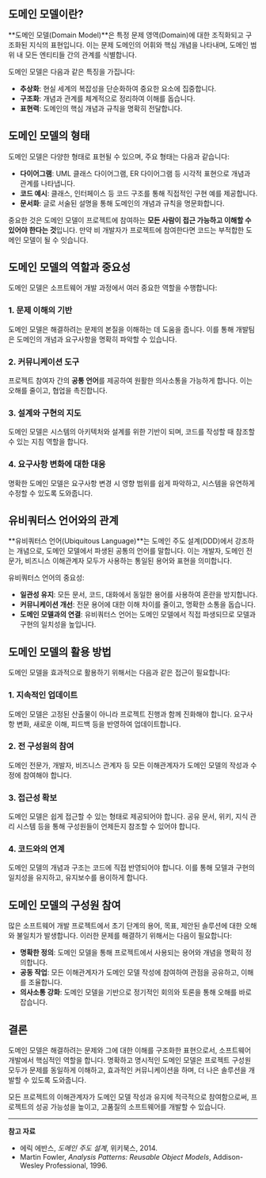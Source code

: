 ## 도메인 모델이란?

**도메인 모델(Domain Model)**은 특정 문제 영역(Domain)에 대한 조직화되고 구조화된 지식의 표현입니다. 이는 문제 도메인의 어휘와 핵심 개념을 나타내며, 도메인 범위 내 모든 엔티티들 간의 관계를 식별합니다.

도메인 모델은 다음과 같은 특징을 가집니다:

- **추상화**: 현실 세계의 복잡성을 단순화하여 중요한 요소에 집중합니다.
- **구조화**: 개념과 관계를 체계적으로 정리하여 이해를 돕습니다.
- **표현력**: 도메인의 핵심 개념과 규칙을 명확히 전달합니다.

## 도메인 모델의 형태

도메인 모델은 다양한 형태로 표현될 수 있으며, 주요 형태는 다음과 같습니다:

- **다이어그램**: UML 클래스 다이어그램, ER 다이어그램 등 시각적 표현으로 개념과 관계를 나타냅니다.
- **코드 예시**: 클래스, 인터페이스 등 코드 구조를 통해 직접적인 구현 예를 제공합니다.
- **문서화**: 글로 서술된 설명을 통해 도메인의 개념과 규칙을 명문화합니다.

중요한 것은 도메인 모델이 프로젝트에 참여하는 **모든 사람이 접근 가능하고 이해할 수 있어야 한다는 것**입니다. 만약 비 개발자가 프로젝트에 참여한다면 코드는 부적합한 도메인 모델이 될 수 잇습니다.

## 도메인 모델의 역할과 중요성

도메인 모델은 소프트웨어 개발 과정에서 여러 중요한 역할을 수행합니다:

### 1. 문제 이해의 기반

도메인 모델은 해결하려는 문제의 본질을 이해하는 데 도움을 줍니다. 이를 통해 개발팀은 도메인의 개념과 요구사항을 명확히 파악할 수 있습니다.

### 2. 커뮤니케이션 도구

프로젝트 참여자 간의 **공통 언어**를 제공하여 원활한 의사소통을 가능하게 합니다. 이는 오해를 줄이고, 협업을 촉진합니다.

### 3. 설계와 구현의 지도

도메인 모델은 시스템의 아키텍처와 설계를 위한 기반이 되며, 코드를 작성할 때 참조할 수 있는 지침 역할을 합니다.

### 4. 요구사항 변화에 대한 대응

명확한 도메인 모델은 요구사항 변경 시 영향 범위를 쉽게 파악하고, 시스템을 유연하게 수정할 수 있도록 도와줍니다.

## 유비쿼터스 언어와의 관계

**유비쿼터스 언어(Ubiquitous Language)**는 도메인 주도 설계(DDD)에서 강조하는 개념으로, 도메인 모델에서 파생된 공통의 언어를 말합니다. 이는 개발자, 도메인 전문가, 비즈니스 이해관계자 모두가 사용하는 통일된 용어와 표현을 의미합니다.

유비쿼터스 언어의 중요성:

- **일관성 유지**: 모든 문서, 코드, 대화에서 동일한 용어를 사용하여 혼란을 방지합니다.
- **커뮤니케이션 개선**: 전문 용어에 대한 이해 차이를 줄이고, 명확한 소통을 돕습니다.
- **도메인 모델과의 연결**: 유비쿼터스 언어는 도메인 모델에서 직접 파생되므로 모델과 구현의 일치성을 높입니다.

## 도메인 모델의 활용 방법

도메인 모델을 효과적으로 활용하기 위해서는 다음과 같은 접근이 필요합니다:

### 1. 지속적인 업데이트

도메인 모델은 고정된 산출물이 아니라 프로젝트 진행과 함께 진화해야 합니다. 요구사항 변화, 새로운 이해, 피드백 등을 반영하여 업데이트합니다.

### 2. 전 구성원의 참여

도메인 전문가, 개발자, 비즈니스 관계자 등 모든 이해관계자가 도메인 모델의 작성과 수정에 참여해야 합니다.

### 3. 접근성 확보

도메인 모델은 쉽게 접근할 수 있는 형태로 제공되어야 합니다. 공유 문서, 위키, 지식 관리 시스템 등을 통해 구성원들이 언제든지 참조할 수 있어야 합니다.

### 4. 코드와의 연계

도메인 모델의 개념과 구조는 코드에 직접 반영되어야 합니다. 이를 통해 모델과 구현의 일치성을 유지하고, 유지보수를 용이하게 합니다.

## 도메인 모델의 구성원 참여

많은 소프트웨어 개발 프로젝트에서 초기 단계의 용어, 목표, 제안된 솔루션에 대한 오해와 불일치가 발생합니다. 이러한 문제를 해결하기 위해서는 다음이 필요합니다:

- **명확한 정의**: 도메인 모델을 통해 프로젝트에서 사용되는 용어와 개념을 명확히 정의합니다.
- **공동 작업**: 모든 이해관계자가 도메인 모델 작성에 참여하여 관점을 공유하고, 이해를 조율합니다.
- **의사소통 강화**: 도메인 모델을 기반으로 정기적인 회의와 토론을 통해 오해를 바로잡습니다.

## 결론

도메인 모델은 해결하려는 문제와 그에 대한 이해를 구조화한 표현으로서, 소프트웨어 개발에서 핵심적인 역할을 합니다. 명확하고 명시적인 도메인 모델은 프로젝트 구성원 모두가 문제를 동일하게 이해하고, 효과적인 커뮤니케이션을 하며, 더 나은 솔루션을 개발할 수 있도록 도와줍니다.

모든 프로젝트의 이해관계자가 도메인 모델 작성과 유지에 적극적으로 참여함으로써, 프로젝트의 성공 가능성을 높이고, 고품질의 소프트웨어를 개발할 수 있습니다.

---

**참고 자료**

- 에릭 에반스, *도메인 주도 설계*, 위키북스, 2014.
- Martin Fowler, *Analysis Patterns: Reusable Object Models*, Addison-Wesley Professional, 1996.